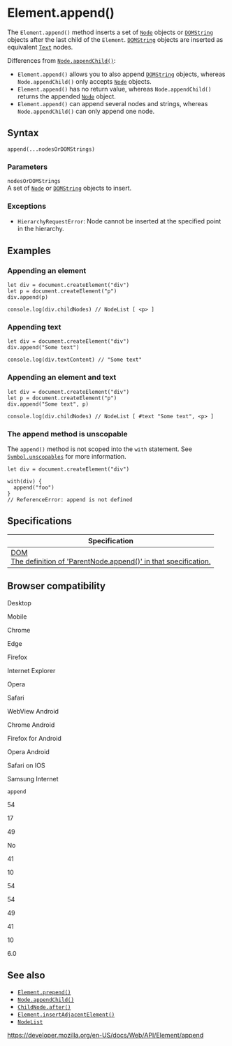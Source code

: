 Element.append()
================

The `Element.append()` method inserts a set of [`Node`](../node) objects or [`DOMString`](../domstring) objects after the last child of the `Element`. [`DOMString`](../domstring) objects are inserted as equivalent [`Text`](../text) nodes.

Differences from [`Node.appendChild()`](../node/appendchild):

-   `Element.append()` allows you to also append [`DOMString`](../domstring) objects, whereas `Node.appendChild()` only accepts [`Node`](../node) objects.
-   `Element.append()` has no return value, whereas `Node.appendChild()` returns the appended [`Node`](../node) object.
-   `Element.append()` can append several nodes and strings, whereas `Node.appendChild()` can only append one node.

Syntax
------

    append(...nodesOrDOMStrings)

### Parameters

`nodesOrDOMStrings`  
A set of [`Node`](../node) or [`DOMString`](../domstring) objects to insert.

### Exceptions

-   <span class="page-not-created">`HierarchyRequestError`</span>: Node cannot be inserted at the specified point in the hierarchy.

Examples
--------

### Appending an element

    let div = document.createElement("div")
    let p = document.createElement("p")
    div.append(p)

    console.log(div.childNodes) // NodeList [ <p> ]

### Appending text

    let div = document.createElement("div")
    div.append("Some text")

    console.log(div.textContent) // "Some text"

### Appending an element and text

    let div = document.createElement("div")
    let p = document.createElement("p")
    div.append("Some text", p)

    console.log(div.childNodes) // NodeList [ #text "Some text", <p> ]

### The append method is unscopable

The `append()` method is not scoped into the `with` statement. See [`Symbol.unscopables`](https://developer.mozilla.org/en-US/docs/Web/JavaScript/Reference/Global_Objects/Symbol/unscopables) for more information.

    let div = document.createElement("div")

    with(div) {
      append("foo")
    }
    // ReferenceError: append is not defined 

Specifications
--------------

<table><thead><tr class="header"><th>Specification</th></tr></thead><tbody><tr class="odd"><td><a href="https://dom.spec.whatwg.org/#dom-parentnode-append">DOM<br />
<span class="small">The definition of 'ParentNode.append()' in that specification.</span></a></td></tr></tbody></table>

Browser compatibility
---------------------

Desktop

Mobile

Chrome

Edge

Firefox

Internet Explorer

Opera

Safari

WebView Android

Chrome Android

Firefox for Android

Opera Android

Safari on IOS

Samsung Internet

`append`

54

17

49

No

41

10

54

54

49

41

10

6.0

See also
--------

-   [`Element.prepend()`](prepend)
-   [`Node.appendChild()`](../node/appendchild)
-   [`ChildNode.after()`](../childnode/after)
-   [`Element.insertAdjacentElement()`](insertadjacentelement)
-   [`NodeList`](../nodelist)

<a href="https://developer.mozilla.org/en-US/docs/Web/API/Element/append" class="_attribution-link">https://developer.mozilla.org/en-US/docs/Web/API/Element/append</a>
